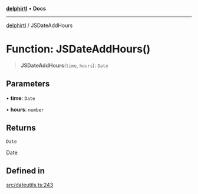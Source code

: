 [**delphirtl**](../README.md) • **Docs**

***

[delphirtl](../globals.md) / JSDateAddHours

# Function: JSDateAddHours()

> **JSDateAddHours**(`time`, `hours`): `Date`

## Parameters

• **time**: `Date`

• **hours**: `number`

## Returns

`Date`

Date

## Defined in

[src/dateutils.ts:243](https://github.com/chuacw/delphirtl/blob/1d6969b8a199060a984c4375d6be1f0ffa838be2/src/dateutils.ts#L243)
